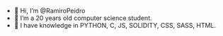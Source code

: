 - 👋 Hi, I’m @RamiroPeidro
- 👀 I’m a 20 years old computer science student.
- 💞️ I have knowledge in PYTHON, C, JS, SOLIDITY, CSS, SASS, HTML. 

<!---
RamiroPeidro/RamiroPeidro is a ✨ special ✨ repository because its `README.md` (this file) appears on your GitHub profile.
You can click the Preview link to take a look at your changes.
--->
